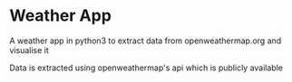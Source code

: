 # Weather App

A weather app in python3 to extract data from openweathermap.org and visualise it

Data is extracted using openweathermap's api which is publicly available
